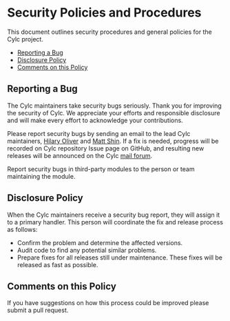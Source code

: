 # Security Policies and Procedures

This document outlines security procedures and general policies for the Cylc
project.

  * [Reporting a Bug](#reporting-a-bug)
  * [Disclosure Policy](#disclosure-policy)
  * [Comments on this Policy](#comments-on-this-policy)

## Reporting a Bug

The Cylc maintainers take security bugs seriously. Thank you for improving the
security of Cylc. We appreciate your efforts and responsible disclosure and
will make every effort to acknowledge your contributions.

Please report security bugs by sending an email to the lead Cylc maintainers,
[Hilary Oliver](mailto:hilary.oliver@niwa.co.nz) and [Matt
Shin](mailto:matthew.shin@metoffice.gov.uk). If a fix is needed, progress will be
recorded on Cylc repository Issue page on GitHub, and resulting new releases
will be announced on the Cylc [mail forum](mailto:cylc@googlegroups.com). 

Report security bugs in third-party modules to the person or team maintaining
the module.

## Disclosure Policy

When the Cylc maintainers receive a security bug report, they will assign it to
a primary handler. This person will coordinate the fix and release process as
follows:

  * Confirm the problem and determine the affected versions.
  * Audit code to find any potential similar problems.
  * Prepare fixes for all releases still under maintenance. These fixes will be
    released as fast as possible.

## Comments on this Policy

If you have suggestions on how this process could be improved please submit a
pull request.
